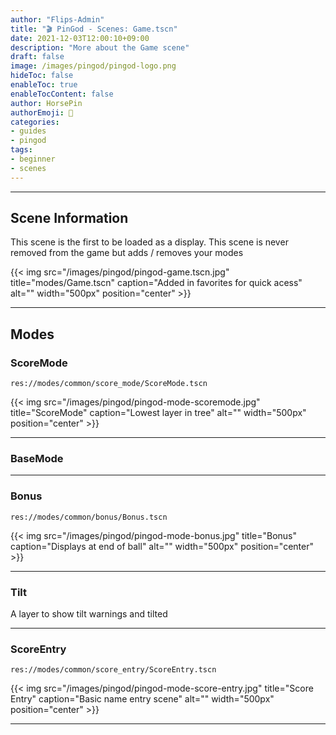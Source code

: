```yaml
---
author: "Flips-Admin"
title: "🎬 PinGod - Scenes: Game.tscn"
date: 2021-12-03T12:00:10+09:00
description: "More about the Game scene"
draft: false
image: /images/pingod/pingod-logo.png
hideToc: false
enableToc: true
enableTocContent: false
author: HorsePin
authorEmoji: 🐎
categories:
- guides
- pingod
tags: 
- beginner
- scenes
---
```


---

## Scene Information

This scene is the first to be loaded as a display. This scene is never removed from the game but adds / removes your modes

{{< img src="/images/pingod/pingod-game.tscn.jpg" title="modes/Game.tscn" caption="Added in favorites for quick acess" alt="" width="500px" position="center" >}}

---

## Modes

### ScoreMode

`res://modes/common/score_mode/ScoreMode.tscn`

{{< img src="/images/pingod/pingod-mode-scoremode.jpg" title="ScoreMode" caption="Lowest layer in tree" alt="" width="500px" position="center" >}}

---

### BaseMode

---

### Bonus

`res://modes/common/bonus/Bonus.tscn`

{{< img src="/images/pingod/pingod-mode-bonus.jpg" title="Bonus" caption="Displays at end of ball" alt="" width="500px" position="center" >}}

---

### Tilt

A layer to show tilt warnings and tilted

---

### ScoreEntry

`res://modes/common/score_entry/ScoreEntry.tscn`

{{< img src="/images/pingod/pingod-mode-score-entry.jpg" title="Score Entry" caption="Basic name entry scene" alt="" width="500px" position="center" >}}

---